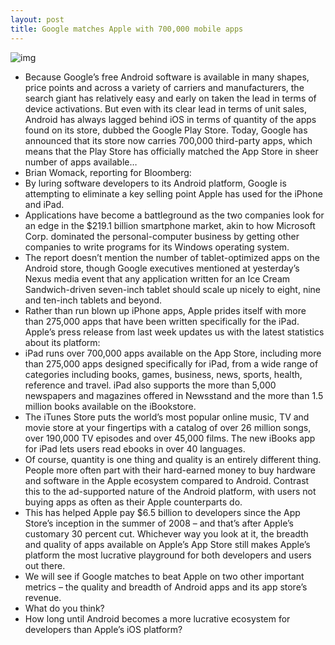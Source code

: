 ```yaml
---
layout: post
title: Google matches Apple with 700,000 mobile apps
---
```

![img](http://media.idownloadblog.com/wp-content/uploads/2011/01/App-Store-Icon-e1294357171915.png)
* Because Google’s free Android software is available in many shapes, price points and across a variety of carriers and manufacturers, the search giant has relatively easy and early on taken the lead in terms of device activations. But even with its clear lead in terms of unit sales, Android has always lagged behind iOS in terms of quantity of the apps found on its store, dubbed the Google Play Store. Today, Google has announced that its store now carries 700,000 third-party apps, which means that the Play Store has officially matched the App Store in sheer number of apps available…
* Brian Womack, reporting for Bloomberg:
* By luring software developers to its Android platform, Google is attempting to eliminate a key selling point Apple has used for the iPhone and iPad.
* Applications have become a battleground as the two companies look for an edge in the $219.1 billion smartphone market, akin to how Microsoft Corp. dominated the personal-computer business by getting other companies to write programs for its Windows operating system.
* The report doesn’t mention the number of tablet-optimized apps on the Android store, though Google executives mentioned at yesterday’s Nexus media event that any application written for an Ice Cream Sandwich-driven seven-inch tablet should scale up nicely to eight, nine and ten-inch tablets and beyond.
* Rather than run blown up iPhone apps, Apple prides itself with more than 275,000 apps that have been written specifically for the iPad. Apple’s press release from last week updates us with the latest statistics about its platform:
* iPad runs over 700,000 apps available on the App Store, including more than 275,000 apps designed specifically for iPad, from a wide range of categories including books, games, business, news, sports, health, reference and travel. iPad also supports the more than 5,000 newspapers and magazines offered in Newsstand and the more than 1.5 million books available on the iBookstore.
* The iTunes Store puts the world’s most popular online music, TV and movie store at your fingertips with a catalog of over 26 million songs, over 190,000 TV episodes and over 45,000 films. The new iBooks app for iPad lets users read ebooks in over 40 languages.
* Of course, quantity is one thing and quality is an entirely different thing. People more often part with their hard-earned money to buy hardware and software in the Apple ecosystem compared to Android. Contrast this to the ad-supported nature of the Android platform, with users not buying apps as often as their Apple counterparts do.
* This has helped Apple pay $6.5 billion to developers since the App Store’s inception in the summer of 2008 – and that’s after Apple’s customary 30 percent cut. Whichever way you look at it, the breadth and quality of apps available on Apple’s App Store still makes Apple’s platform the most lucrative playground for both developers and users out there.
* We will see if Google matches to beat Apple on two other important metrics – the quality and breadth of Android apps and its app store’s revenue.
* What do you think?
* How long until Android becomes a more lucrative ecosystem for developers than Apple’s iOS platform?

